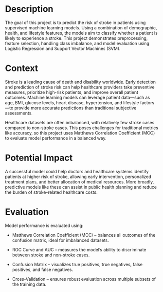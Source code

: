 # Description

The goal of this project is to predict the risk of stroke in patients using supervised machine learning models. Using a combination of demographic, health, and lifestyle features, the models aim to classify whether a patient is likely to experience a stroke. This project demonstrates preprocessing, feature selection, handling class imbalance, and model evaluation using Logistic Regression and Support Vector Machines (SVM).

# Context

Stroke is a leading cause of death and disability worldwide. Early detection and prediction of stroke risk can help healthcare providers take preventive measures, prioritize high-risk patients, and improve overall patient outcomes. Machine learning models can leverage patient data—such as age, BMI, glucose levels, heart disease, hypertension, and lifestyle factors—to provide more accurate predictions than traditional subjective assessments.

Healthcare datasets are often imbalanced, with relatively few stroke cases compared to non-stroke cases. This poses challenges for traditional metrics like accuracy, so this project uses Matthews Correlation Coefficient (MCC) to evaluate model performance in a balanced way.

# Potential Impact

A successful model could help doctors and healthcare systems identify patients at higher risk of stroke, allowing early intervention, personalized treatment plans, and better allocation of medical resources. More broadly, predictive models like these can assist in public health planning and reduce the burden of stroke-related healthcare costs.

# Evaluation
Model performance is evaluated using:

- Matthews Correlation Coefficient (MCC) – balances all outcomes of the confusion matrix, ideal for imbalanced datasets.

- ROC Curve and AUC – measures the model’s ability to discriminate between stroke and non-stroke cases.

- Confusion Matrix – visualizes true positives, true negatives, false positives, and false negatives.

- Cross-Validation – ensures robust evaluation across multiple subsets of the training data.
